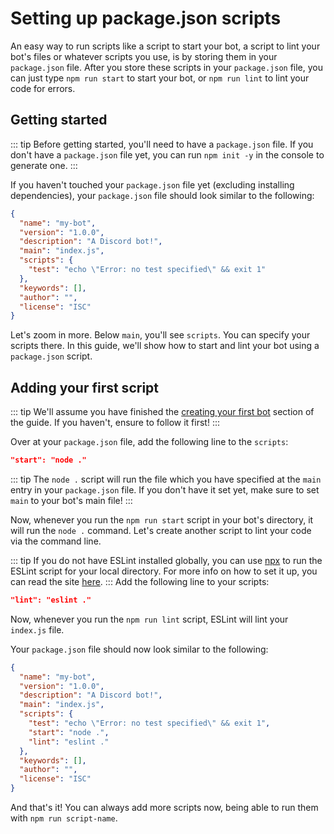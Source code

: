 # Setting up package.json scripts

An easy way to run scripts like a script to start your bot, a script to lint your bot's files or whatever scripts you use, is by storing them in your `package.json` file. After you store these scripts in your `package.json` file, you can just type `npm run start` to start your bot, or `npm run lint` to lint your code for errors.

## Getting started

::: tip
Before getting started, you'll need to have a `package.json` file. If you don't have a `package.json` file yet, you can run `npm init -y` in the console to generate one.
:::

If you haven't touched your `package.json` file yet (excluding installing dependencies), your `package.json` file should look similar to the following:

```json
{
  "name": "my-bot",
  "version": "1.0.0",
  "description": "A Discord bot!",
  "main": "index.js",
  "scripts": {
    "test": "echo \"Error: no test specified\" && exit 1"
  },
  "keywords": [],
  "author": "",
  "license": "ISC"
}
```

Let's zoom in more. Below `main`, you'll see `scripts`. You can specify your scripts there. In this guide, we'll show how to start and lint your bot using a `package.json` script.

## Adding your first script

::: tip
We'll assume you have finished the [creating your first bot](/creating-your-bot/) section of the guide. If you haven't, ensure to follow it first!
:::

Over at your `package.json` file, add the following line to the `scripts`:

```json
"start": "node ."
```

::: tip
The `node .` script will run the file which you have specified at the `main` entry in your `package.json` file. If you don't have it set yet, make sure to set `main` to your bot's main file!
:::

Now, whenever you run the `npm run start` script in your bot's directory, it will run the `node .` command. Let's create another script to lint your code via the command line.

::: tip
If you do not have ESLint installed globally, you can use [npx](https://alligator.io/workflow/npx/) to run the ESLint script for your local directory. For more info on how to set it up, you can read the site [here](https://alligator.io/workflow/npx/). ::: Add the following line to your scripts:

```json
"lint": "eslint ."
```

Now, whenever you run the `npm run lint` script, ESLint will lint your `index.js` file.

Your `package.json` file should now look similar to the following:

```json
{
  "name": "my-bot",
  "version": "1.0.0",
  "description": "A Discord bot!",
  "main": "index.js",
  "scripts": {
    "test": "echo \"Error: no test specified\" && exit 1",
    "start": "node .",
    "lint": "eslint ."
  },
  "keywords": [],
  "author": "",
  "license": "ISC"
}
```

And that's it! You can always add more scripts now, being able to run them with `npm run script-name`.
